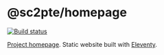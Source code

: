 # @sc2pte/homepage
[![Build status](https://ci.appveyor.com/api/projects/status/81ppcorf6efhajid/branch/master?svg=true)](https://ci.appveyor.com/project/lwojcik/homepage-sc2pte/branch/master)

[Project homepage](https://www.sc2pte.eu/). Static website built with [Eleventy](https://www.11ty.dev/).
